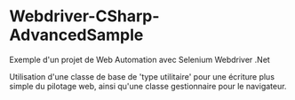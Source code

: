 # Webdriver-CSharp-AdvancedSample
Exemple d'un projet de Web Automation avec Selenium Webdriver .Net

Utilisation d'une classe de base de 'type utilitaire' pour une écriture plus simple du pilotage web, ainsi qu'une classe gestionnaire pour le navigateur.
